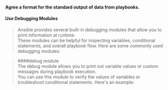 
#### Agree a format for the standard output of data from playbooks.  

#### Use Debugging Modules  

>Ansible provides several built-in debugging modules that allow you to print information at runtime.   
>These modules can be helpful for inspecting variables, conditional statements, and overall playbook flow. Here are some commonly used debugging modules:  

> ####debug module  
>The debug module allows you to print out variable values or custom messages during playbook execution.  
>You can use this module to verify the values of variables or troubleshoot conditional statements. Here's an example:  
